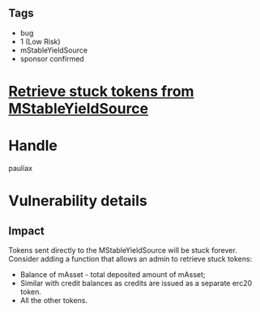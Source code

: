 ## Tags

- bug
- 1 (Low Risk)
- mStableYieldSource
- sponsor confirmed

# [Retrieve stuck tokens from MStableYieldSource](https://github.com/code-423n4/2021-07-pooltogether-findings/issues/73) 

# Handle

pauliax


# Vulnerability details

## Impact
Tokens sent directly to the MStableYieldSource will be stuck forever. Consider adding a function that allows an admin to retrieve stuck tokens:
* Balance of mAsset - total deposited amount of mAsset;
* Similar with credit balances as credits are issued as a separate erc20 token.
* All the other tokens.

